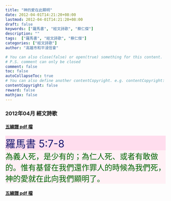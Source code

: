 ```yaml
---
title: "神的愛在此顯明"
date: 2012-04-01T14:21:20+08:00
lastmod: 2012-04-01T14:21:20+08:00
draft: false
keywords: ["羅馬書", "經文詩歌", "蔡仁傑"]
description: ""
tags:  ["羅馬書", "經文詩歌", "蔡仁傑"]
categories: ["經文詩歌"]
author: "高雄市和平浸信會"

# You can also close(false) or open(true) something for this content.
# P.S. comment can only be closed
comment: false
toc: false
autoCollapseToc: true
# You can also define another contentCopyright. e.g. contentCopyright: "This is another copyright."
contentCopyright: false
reward: false
mathjax: false
---
```


### 2012年04月 經文詩歌

#### [五線譜 pdf 檔](/pdf-h/h201204.pdf "神的愛在此顯明")

<div style="background-color:#FFDDEE"><font size="6", color="#191970">
羅馬書 5:7-8
</font>
</div>

<div style="background-color:#FFF0F5"><font size="5", color="#006400">
為義人死，是少有的；為仁人死、或者有敢做的。惟有基督在我們還作罪人的時候為我們死，神的愛就在此向我們顯明了。
</font>
</div>

#### [五線譜 pdf 檔](/pdf-h/h201204.pdf "神的愛在此顯明")